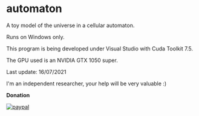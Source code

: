# automaton
A toy model of the universe in a cellular automaton.

Runs on Windows only.

This program is being developed under Visual Studio with Cuda Toolkit 7.5.

The GPU used is an NVIDIA GTX 1050 super.

Last update: 16/07/2021

I'm an independent researcher, your help will be very valuable :)

**Donation**

[![paypal](https://www.paypalobjects.com/en_US/i/btn/btn_donateCC_LG.gif)](https://www.paypal.com/donate?business=CHS2QRBFLQEFU&no_recurring=1&item_name=Independent+research.&currency_code=USD)

